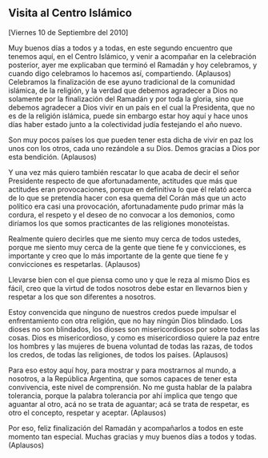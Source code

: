 Visita al Centro Islámico
-------------------------

[Viernes 10 de Septiembre del 2010]

Muy buenos días a todos y a todas, en este segundo encuentro que tenemos
aquí, en el Centro Islámico, y venir a acompañar en la celebración
posterior, ayer me explicaban que terminó el Ramadán y hoy celebramos, y
cuando digo celebramos lo hacemos así, compartiendo. (Aplausos)
Celebramos la finalización de ese ayuno tradicional de la comunidad
islámica, de la religión, y la verdad que debemos agradecer a Dios no
solamente por la finalización del Ramadán y por toda la gloria, sino que
debemos agradecer a Dios vivir en un país en el cual la Presidenta, que
no es de la religión islámica, puede sin embargo estar hoy aquí y hace
unos días haber estado junto a la colectividad judía festejando el año
nuevo.

Son muy pocos países los que pueden tener esta dicha de vivir en paz los
unos con los otros, cada uno rezándole a su Dios. Demos gracias a Dios
por esta bendición. (Aplausos)

Y una vez más quiero también rescatar lo que acaba de decir el señor
Presidente respecto de que afortunadamente, actitudes que más que
actitudes eran provocaciones, porque en definitiva lo que él relató
acerca de lo que se pretendía hacer con esa quema del Corán más que un
acto político era casi una provocación, afortunadamente pudo primar más
la cordura, el respeto y el deseo de no convocar a los demonios, como
diríamos los que somos practicantes de las religiones monoteístas.

Realmente quiero decirles que me siento muy cerca de todos ustedes,
porque me siento muy cerca de la gente que tiene fe y convicciones, es
importante y creo que lo más importante de la gente que tiene fe y
convicciones es respetarlas. (Aplausos)

Llevarse bien con el que piensa como uno y que le reza al mismo Dios es
fácil, creo que la virtud de todos nosotros debe estar en llevarnos bien
y respetar a los que son diferentes a nosotros.

Estoy convencida que ninguno de nuestros credos puede impulsar el
enfrentamiento con otra religión, que no hay ningún Dios blindado. Los
dioses no son blindados, los dioses son misericordiosos por sobre todas
las cosas. Dios es misericordioso, y como es misericordioso quiere la
paz entre los hombres y las mujeres de buena voluntad de todas las
razas, de todos los credos, de todas las religiones, de todos los
países. (Aplausos)

Para eso estoy aquí hoy, para mostrar y para mostrarnos al mundo, a
nosotros, a la República Argentina, que somos capaces de tener esta
convivencia, este nivel de comprensión. No me gusta hablar de la palabra
tolerancia, porque la palabra tolerancia por ahí implica que tengo que
aguantar al otro, acá no se trata de aguantar; acá se trata de respetar,
es otro el concepto, respetar y aceptar. (Aplausos)

Por eso, feliz finalización del Ramadán y acompañarlos a todos en este
momento tan especial. Muchas gracias y muy buenos días a todos y todas.
(Aplausos)

 

 

 
